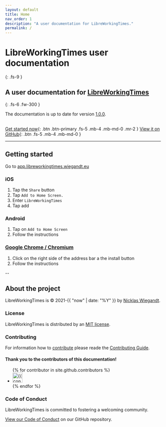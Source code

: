 ```yaml
---
layout: default
title: Home
nav_order: 1
description: "A user documentation for LibreWorkingTimes."
permalink: /
---
```


# LibreWorkingTimes user documentation
{: .fs-9 }

## A user documentation for [LibreWorkingTimes](https://libreworkingtimes.wiegandt.eu)
{: .fs-6 .fw-300 }

The documentation is up to date for version [1.0.0](https://github.com/Nicklas2751/LibreWorkingTimes/releases/tag/v1.0.0).

\
[Get started now](#getting-started){: .btn .btn-primary .fs-5 .mb-4 .mb-md-0 .mr-2 } [View it on GitHub](https://github.com/Nicklas2751/LibreWorkingTimes){: .btn .fs-5 .mb-4 .mb-md-0 }

---

## Getting started

Go to [app.libreworkingtimes.wiegandt.eu](https://app.libreworkingtimes.wiegandt.eu/)

### iOS

1. Tap the `Share` button
2. Tap `Add to Home Screen.`
3. Enter `LibreWorkingTimes`
4. Tap add

### Android

1. Tap on `Add to Home Screen`
2. Follow the instructions

### [Google Chrome / Chromium](https://support.google.com/chrome/answer/9658361)

1. Click on the right side of the address bar a the install button
2. Follow the instructions

--

## About the project

LibreWorkingTimes is &copy; 2021-{{ "now" | date: "%Y" }} by [Nicklas Wiegandt](https://nicklas.wiegandt.eu).

### License

LibreWorkingTimes is distributed by an [MIT license](https://github.com/nicklas2751/libreworkingtimes/tree/main/LICENSE).

### Contributing

For information how to [contribute](https://github.com/Nicklas2751/LibreWorkingTimes/blob/main/CONTRIBUTING.md) please reade the [Contributing Guide](https://github.com/Nicklas2751/LibreWorkingTimes/blob/main/CONTRIBUTING.md).

#### Thank you to the contributors of this documentation!

<ul class="list-style-none">
{% for contributor in site.github.contributors %}
  <li class="d-inline-block mr-1">
     <a href="{{ contributor.html_url }}"><img src="{{ contributor.avatar_url }}" width="32" height="32" alt="{{ contributor.login }}"/></a>
  </li>
{% endfor %}
</ul>

### Code of Conduct

LibreWorkingTimes is committed to fostering a welcoming community.

[View our Code of Conduct](https://github.com/Nicklas2751/LibreWorkingTimes/tree/main/CODE_OF_CONDUCT.md) on our GitHub repository.
